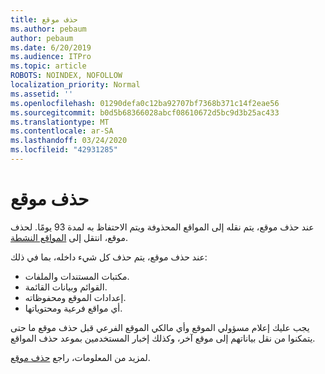 ```yaml
---
title: حذف موقع
ms.author: pebaum
author: pebaum
ms.date: 6/20/2019
ms.audience: ITPro
ms.topic: article
ROBOTS: NOINDEX, NOFOLLOW
localization_priority: Normal
ms.assetid: ''
ms.openlocfilehash: 01290defa0c12ba92707bf7368b371c14f2eae56
ms.sourcegitcommit: b0d5b68366028abcf08610672d5bc9d3b25ac433
ms.translationtype: MT
ms.contentlocale: ar-SA
ms.lasthandoff: 03/24/2020
ms.locfileid: "42931285"
---
```

# <a name="delete-a-site"></a>حذف موقع

عند حذف موقع، يتم نقله إلى المواقع المحذوفة ويتم الاحتفاظ به لمدة 93 يومًا. لحذف موقع، انتقل إلى [المواقع النشطة](https://admin.microsoft.com/sharepoint?page=sitemanagement&modern=true). 

عند حذف موقع، يتم حذف كل شيء داخله، بما في ذلك:

- مكتبات المستندات والملفات.
- القوائم وبيانات القائمة.
- إعدادات الموقع ومحفوظاته.
- أي مواقع فرعية ومحتوياتها.

يجب عليك إعلام مسؤولي الموقع وأي مالكي الموقع الفرعي قبل حذف موقع ما حتى يتمكنوا من نقل بياناتهم إلى موقع آخر، وكذلك إخبار المستخدمين بموعد حذف المواقع.

لمزيد من المعلومات، راجع [حذف موقع](https://docs.microsoft.com/sharepoint/delete-site-collection).
